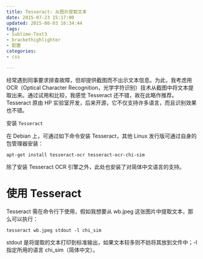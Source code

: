 ```yaml
---
title: Tesseract: 从图片提取文本
date: 2015-07-23 15:17:00
updated: 2015-08-03 16:34:44
tags: 
- Sublime-Text3
- brackethighlighter
- 配置
categories: 
- css

---
```

经常遇到同事要求排查故障，但却提供截图而不出示文本信息。为此，我考虑用 OCR（Optical Character Recognition，光学字符识别）技术从截图中将文本提取出来。通过试用和比较，我感觉 Tesseract 还不错，故在此略作推荐。Tesseract 原由 HP 实验室开发，后来开源，它不仅支持许多语言，而且识别效果也不错。

安装 `Tesseract`

在 Debian 上，可通过如下命令安装 Tesseract，其他 Linux 发行版可通过自身的包管理器安装：


<!--more-->


`apt-get install tesseract-ocr tesseract-ocr-chi-sim`

除了安装 Tesseract OCR 引擎之外，此处也安装了对简体中文语言的支持。

# 使用 Tesseract

Tesseract 需在命令行下使用，假如我想要从 wb.jpeg 这张图片中提取文本，那么可以执行：

 `tesseract wb.jpeg stdout -l chi_sim`

stdout 是将提取的文本打印到标准输出，如果文本较多则不妨将其放到文件中；-l 指定所用的语言 chi_sim（简体中文）。